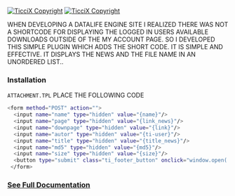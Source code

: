 [![TicciX Copyright](https://i.imgur.com/mzb8YWb.png)](https://fb.com/Ticcix) [![TicciX Copyright](https://camo.githubusercontent.com/4e46825f5519748c0efc0f74e7227de0579ce4c6/68747470733a2f2f692e696d6775722e636f6d2f4f77594b6f56622e706e67)](https://ticcix.github.io/MyDownloads/)



WHEN DEVELOPING A DATALIFE ENGINE SITE I REALIZED THERE WAS NOT A SHORTCODE FOR DISPLAYING THE LOGGED IN USERS AVAILABLE DOWNLOADS OUTSIDE OF THE MY ACCOUNT PAGE. SO I DEVELOPED THIS SIMPLE PLUGIN WHICH ADDS THE SHORT CODE. IT IS SIMPLE AND EFFECTIVE. IT DISPLAYS THE NEWS AND THE FILE NAME IN AN UNORDERED LIST.. </br>

### Installation
`ATTACHMENT.TPL` PLACE THE FOLLOWING CODE
```sh
<form method="POST" action="">
  <input name="name" type="hidden" value="{name}"/>
  <input name="page" type="hidden" value="{link_news}"/>
  <input name="downpage" type="hidden" value="{link}"/>
  <input name="autor" type="hidden" value="{ti-user}"/>
  <input name="title" type="hidden" value="{title_news}"/>
  <input name="md5" type="hidden" value="{md5}"/>
  <input name="size" type="hidden" value="{size}"/>
  <button type="submit" class="ti_footer_button" onclick="window.open('{link}')"> Download {name}-{size}</button>
 </form>
```
### <a href="https://ticcix.github.io/MyDownloads/">See Full Documentation </a>
